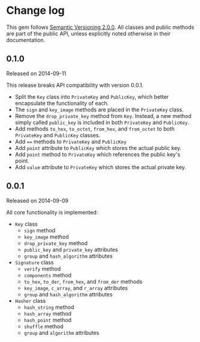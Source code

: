 Change log
====

This gem follows [Semantic Versioning 2.0.0](http://semver.org/spec/v2.0.0.html).
All classes and public methods are part of the public API, unless explicitly
noted otherwise in their documentation.

0.1.0
----
Released on 2014-09-11

This release breaks API compatibility with version 0.0.1.

- Split the `Key` class into `PrivateKey` and `PublicKey`, which better
  encapsulate the functionality of each.
- The `sign` and `key_image` methods are placed in the `PrivateKey` class.
- Remove the `drop_private_key` method from `Key`. Instead, a new method simply
  called `public_key` is included in both `PrivateKey` and `PublicKey`.
- Add methods `to_hex`, `to_octet`, `from_hex`, and `from_octet` to both
  `PrivateKey` and `PublicKey` classes.
- Add `==` methods to `PrivateKey` and `PublicKey`
- Add `point` attribute to `PublicKey` which stores the actual public key.
- Add `point` method to `PrivateKey` which references the public key's point.
- Add `value` attribute to `PrivateKey` which stores the actual private key.

0.0.1
----
Released on 2014-09-09

All core functionality is implemented:

- `Key` class
  - `sign` method
  - `key_image` method
  - `drop_private_key` method
  - `public_key` and `private_key` attributes
  - `group` and `hash_algorithm` attributes
- `Signature` class
  - `verify` method
  - `components` method
  - `to_hex`, `to_der`, `from_hex`, and `from_der` methods
  - `key_image`, `c_array`, and `r_array` attributes
  - `group` and `hash_algorithm` attributes
- `Hasher` class
  - `hash_string` method
  - `hash_array` method
  - `hash_point` method
  - `shuffle` method
  - `group` and `algorithm` attributes
